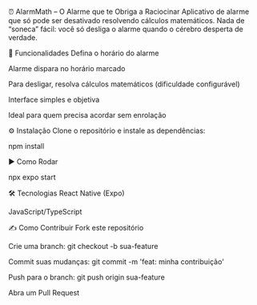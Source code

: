 ⏰ AlarmMath – O Alarme que te Obriga a Raciocinar
Aplicativo de alarme que só pode ser desativado resolvendo cálculos matemáticos. Nada de “soneca” fácil: você só desliga o alarme quando o cérebro desperta de verdade.

🚀 Funcionalidades
Defina o horário do alarme

Alarme dispara no horário marcado

Para desligar, resolva cálculos matemáticos (dificuldade configurável)

Interface simples e objetiva

Ideal para quem precisa acordar sem enrolação

⚙️ Instalação
Clone o repositório e instale as dependências:

npm install

▶️ Como Rodar

npx expo start


🛠️ Tecnologias
React Native (Expo)

JavaScript/TypeScript

✍️ Como Contribuir
Fork este repositório

Crie uma branch: git checkout -b sua-feature

Commit suas mudanças: git commit -m 'feat: minha contribuição'

Push para o branch: git push origin sua-feature

Abra um Pull Request
